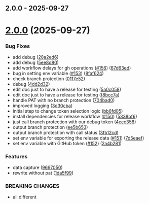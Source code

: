 ## 2.0.0 - 2025-09-27

# [2.0.0](https://github.com/YasharF/semantic-auto-release/compare/v1.3.4...v2.0.0) (2025-09-27)

### Bug Fixes

- add debug ([28a2ed6](https://github.com/YasharF/semantic-auto-release/commit/28a2ed67583dcce9ab4e283bce09d8149cd4daec))
- add debug ([5ee8d80](https://github.com/YasharF/semantic-auto-release/commit/5ee8d80b2e06ece8c988c841aa48b7af266d4df1))
- add workflow delays for gh operations ([#156](https://github.com/YasharF/semantic-auto-release/issues/156)) ([67d63ed](https://github.com/YasharF/semantic-auto-release/commit/67d63ed70cf66c4208ec4ea015390896fb062eca))
- bug in setting env variable ([#153](https://github.com/YasharF/semantic-auto-release/issues/153)) ([8faf624](https://github.com/YasharF/semantic-auto-release/commit/8faf624305d00a8d5fa0ac668d07a425b2f12e98))
- check branch protection ([0117e52](https://github.com/YasharF/semantic-auto-release/commit/0117e526c2a63e467fdfcfedf28138511dcb8abd))
- debug ([4dd2d32](https://github.com/YasharF/semantic-auto-release/commit/4dd2d32d77a6d65c0b9b6c2e0afdd46314676cb9))
- edit doc just to have a release for testing ([5a0c058](https://github.com/YasharF/semantic-auto-release/commit/5a0c058577e73957587045a4af762b06acabc87e))
- edit doc just to have a release for testing ([f8bcc7a](https://github.com/YasharF/semantic-auto-release/commit/f8bcc7a89c7e8812a3bbb876d29b3c5821da8eee))
- handle PAT with no branch protection ([704bad0](https://github.com/YasharF/semantic-auto-release/commit/704bad0099cb9875cfd559cf367f984b9bfec650))
- improved logging ([3d30cba](https://github.com/YasharF/semantic-auto-release/commit/3d30cbab6b22cd42bc4b56245e5ab9d409337e2a))
- initial step to change token selection logic ([bb6fd05](https://github.com/YasharF/semantic-auto-release/commit/bb6fd052a290f34690da49641fa7c94a450aaa7a))
- install dependencies for release workflow ([#150](https://github.com/YasharF/semantic-auto-release/issues/150)) ([5338bf6](https://github.com/YasharF/semantic-auto-release/commit/5338bf6ec5561edd2ec9dc9fddaf2d823064816a))
- just call branch protection with our debug token ([4ccc358](https://github.com/YasharF/semantic-auto-release/commit/4ccc3586b90d319cc38a31bdbc19b64e806bc79a))
- output branch protection ([ee5b653](https://github.com/YasharF/semantic-auto-release/commit/ee5b653712aab60b076944dae6b606e3fb08a436))
- output branch protection with call status ([3fb12cd](https://github.com/YasharF/semantic-auto-release/commit/3fb12cdfcbeac6a3d46c536f169c8b9a1f75d9f8))
- set env variable for exporting the release data ([#151](https://github.com/YasharF/semantic-auto-release/issues/151)) ([7d5eaef](https://github.com/YasharF/semantic-auto-release/commit/7d5eaef30fef35c3088ad8a408256fc199aefb64))
- set env variable with GitHub token ([#152](https://github.com/YasharF/semantic-auto-release/issues/152)) ([2a4b281](https://github.com/YasharF/semantic-auto-release/commit/2a4b281acf3b47e828c45725dc366d12a346c15c))

### Features

- data capture ([9697050](https://github.com/YasharF/semantic-auto-release/commit/9697050784c5ed6dfa2311083148be8a055752c0))
- rewrite without pat ([1da5f99](https://github.com/YasharF/semantic-auto-release/commit/1da5f99897f9a448b4083b041abc927d8f491467))

### BREAKING CHANGES

- all different
